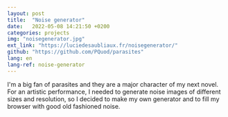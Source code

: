 ```yaml
---
layout: post
title:  "Noise generator"
date:   2022-05-08 14:21:50 +0200
categories: projects
img: "noisegenerator.jpg"
ext_link: "https://luciedesaubliaux.fr/noisegenerator/"
github: "https://github.com/PQuod/parasites"
lang: en
lang-ref: noise-generator
---
```

I'm a big fan of parasites and they are a major character of my next novel. For an artistic performance, I needed to generate noise images of different sizes and resolution, so I decided to make my own generator and to fill my browser with good old fashioned noise.
